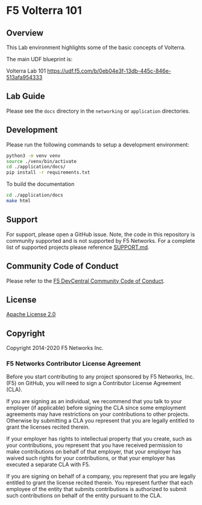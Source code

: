 # F5 Volterra 101

## Overview

This Lab environment highlights some of the basic concepts of Volterra.

The main UDF blueprint is:

Volterra Lab 101
https://udf.f5.com/b/0eb04e3f-13db-445c-846e-513afa954333

## Lab Guide

Please see the `docs` directory in the `networking` or `application` directories.

## Development
Please run the following commands to setup a development environment:
```bash
python3 -m venv venv
source ./venv/bin/activate
cd ./application/docs/
pip install -r requirements.txt
```

To build the documentation
```bash
cd ./application/docs
make html
```

## Support
For support, please open a GitHub issue.  Note, the code in this repository is community supported and is not supported by F5 Networks.  For a complete list of supported projects please reference [SUPPORT.md](SUPPORT.md).

## Community Code of Conduct
Please refer to the [F5 DevCentral Community Code of Conduct](code_of_conduct.md).


## License
[Apache License 2.0](LICENSE)

## Copyright
Copyright 2014-2020 F5 Networks Inc.


### F5 Networks Contributor License Agreement

Before you start contributing to any project sponsored by F5 Networks, Inc. (F5) on GitHub, you will need to sign a Contributor License Agreement (CLA).

If you are signing as an individual, we recommend that you talk to your employer (if applicable) before signing the CLA since some employment agreements may have restrictions on your contributions to other projects.
Otherwise by submitting a CLA you represent that you are legally entitled to grant the licenses recited therein.

If your employer has rights to intellectual property that you create, such as your contributions, you represent that you have received permission to make contributions on behalf of that employer, that your employer has waived such rights for your contributions, or that your employer has executed a separate CLA with F5.

If you are signing on behalf of a company, you represent that you are legally entitled to grant the license recited therein.
You represent further that each employee of the entity that submits contributions is authorized to submit such contributions on behalf of the entity pursuant to the CLA.
 
